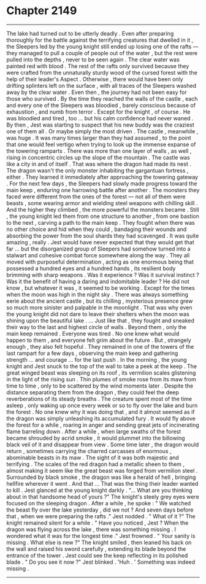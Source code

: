 
# Chapter 2149


---

The lake had turned out to be utterly deadly . Even after preparing thoroughly for the battle against the terrifying creatures that dwelled in it , the Sleepers led by the young knight still ended up losing one of the rafts — they managed to pull a couple of people out of the water , but the rest were pulled into the depths , never to be seen again .
The clear water was painted red with blood .
The rest of the rafts only survived because they were crafted from the unnaturally sturdy wood of the cursed forest with the help of their leader's Aspect . Otherwise , there would have been only drifting splinters left on the surface , with all traces of the Sleepers washed away by the clear water .
Even then , the journey had not been easy for those who survived . By the time they reached the walls of the castle , each and every one of the Sleepers was bloodied , barely conscious because of exhaustion , and numb from terror .
Except for the knight , of course . He was bloodied and tired , too … but his calm confidence had never waned .
By then , Jest was starting to suspect that his new buddy was the craziest one of them all .
Or maybe simply the most driven .
The castle , meanwhile , was huge . It was many times larger than they had assumed , to the point that one would feel vertigo when trying to look up the immense expanse of the towering ramparts . There was more than one layer of walls , as well , rising in concentric circles up the slope of the mountain .
The castle was like a city in and of itself .
That was where the dragon had made its nest .
The dragon wasn't the only monster inhabiting the gargantuan fortress , either .
They learned it immediately after approaching the towering gateway . For the next few days , the Sleepers had slowly made progress toward the main keep , enduring one harrowing battle after another .
The monsters they faced were different from the ones of the forest — not all of them were beasts , some wearing armor and wielding steel weapons with chilling skill .
And the higher they climbed , the more powerful the monsters became . Still , the young knight led them from one structure to another , from one bastion to the next , carving a path to the main keep . They fought when there was no other choice and hid when they could , bandaging their wounds and absorbing the power from the soul shards they had scavenged .
It was quite amazing , really . Jest would have never expected that they would get that far … but the disorganized group of Sleepers had somehow turned into a stalwart and cohesive combat force somewhere along the way . They all moved with purposeful determination , acting as one enormous being that possessed a hundred eyes and a hundred hands , its resilient body brimming with sharp weapons .
Was it experience ? Was it survival instinct ? Was it the benefit of having a daring and indomitable leader ? He did not know , but whatever it was , it seemed to be working .
Except for the times when the moon was high in the night sky .
There was always something eerie about the ancient castle , but its chilling , mysterious presence grew so much more sinister and palpable in the moonlight . That was why even the young knight did not dare to leave their shelters when the moon was shining upon the beautiful lake .
… Just like that , they fought and sneaked their way to the last and highest circle of walls . Beyond them , only the main keep remained .
Everyone was tired . No one knew what would happen to them , and everyone felt grim about the future .
But , strangely enough , they also felt hopeful .
They remained in one of the towers of the last rampart for a few days , observing the main keep and gathering strength … and courage … for the last push .
In the morning , the young knight and Jest snuck to the top of the wall to take a peek at the keep .
The great winged beast was sleeping on its roof , its vermilion scales glistening in the light of the rising sun . Thin plumes of smoke rose from its maw from time to time , only to be scattered by the wind moments later . Despite the distance separating them from the dragon , they could feel the deep reverberations of its steady breaths .
The creature spent most of the time asleep , only waking up once every week or so to fly over the lake and burn the forest . No one knew why it was doing that , and it almost seemed as if the dragon was simply unleashing its accumulated fury .
It would fly above the forest for a while , roaring in anger and sending great jets of incinerating flame barreling down . After a while , when large swaths of the forest became shrouded by acrid smoke , it would plummet into the billowing black veil of it and disappear from view .
Some time later , the dragon would return , sometimes carrying the charred carcasses of enormous , abominable beasts in its maw .
The sight of it was both majestic and terrifying . The scales of the red dragon had a metallic sheen to them , almost making it seem like the great beast was forged from vermilion steel . Surrounded by black smoke , the dragon was like a herald of hell , bringing hellfire wherever it went .
And that …
That was the thing their leader wanted to kill .
Jest glanced at the young knight darkly .
"... What are you thinking about in that handsome head of yours ?"
The knight's steely grey eyes were focused on the sleeping dragon .
After a while , he spoke :
" We watched the beast fly over the lake yesterday , did we not ? And seven days before that , when we were preparing the rafts ."
Jest nodded .
" What of it ?"
The knight remained silent for a while .
" Have you noticed , Jest ? When the dragon was flying across the lake , there was something missing . I wondered what it was for the longest time ."
Jest frowned .
" Your sanity is missing . What else is new ?"
The knight smiled , then leaned his back on the wall and raised his sword carefully , extending its blade beyond the entrance of the tower . Jest could see the keep reflecting in its polished blade .
" Do you see it now ?"
Jest blinked .
'Huh . '
Something was indeed missing .

---


